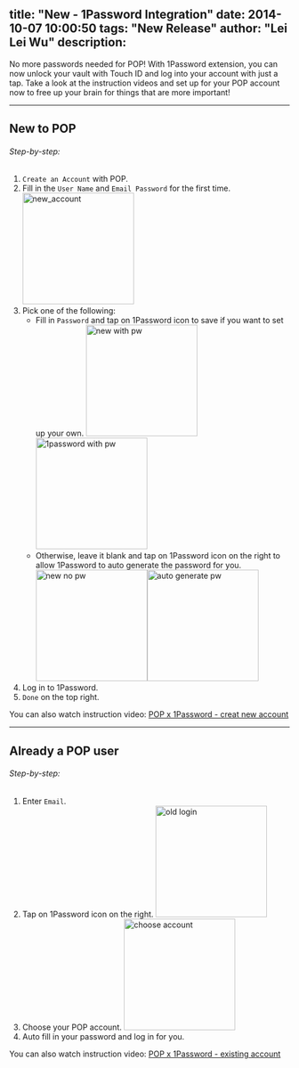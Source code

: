 title: "New - 1Password Integration"
date: 2014-10-07 10:00:50
tags: "New Release"
author: "Lei Lei Wu"
description: 
---

No more passwords needed for POP!
With 1Password extension, you can now unlock your vault with Touch ID and log into your account with just a tap. Take a look at the instruction videos and set up for your POP account now to free up your brain for things that are more important!

---
## New to POP

###### Step-by-step:
1.  `Create an Account` with POP.
2.  Fill in the `User Name` and `Email Password` for the  first time.
	<img src="https://dl.dropboxusercontent.com/u/60379526/Blog/1password/new_account.png" alt="new_account" style="width: 200px; display: inline-block;"/>
3.  Pick one of the following:
    - Fill in `Password` and tap on 1Password icon to save if you want to set up your own.
    <img src="https://dl.dropboxusercontent.com/u/60379526/Blog/1password/new_account_pw.png" alt="new with pw" style="width: 200px; display: inline-block;"/><img src="https://dl.dropboxusercontent.com/u/60379526/Blog/1password/new_save_pw.png" alt="1password with pw" style="width: 200px; display: inline-block;"/>
	- Otherwise, leave it blank and tap on 1Password icon on the right to allow 1Password to auto generate the password for you.
	<img src="https://dl.dropboxusercontent.com/u/60379526/Blog/1password/new_nopw.png" alt="new no pw" style="width: 200px; display: inline-block;"/><img src="https://dl.dropboxusercontent.com/u/60379526/Blog/1password/auto_generate.png" alt="auto generate pw" style="width: 200px; display: inline-block;"/>
4.  Log in to 1Password.
5.  `Done` on the top right.

You can also watch instruction video: [POP x 1Password - creat new account](http://youtu.be/q_N_a6lhynw) 

---

## Already a POP user

###### Step-by-step:
1.  Enter `Email`.
2.  Tap on 1Password icon on the right.
    <img src="https://dl.dropboxusercontent.com/u/60379526/Blog/1password/old_login.png" alt="old login" style="width: 200px; display: inline-block;"/>
3.  Choose your POP account.
	<img src="https://dl.dropboxusercontent.com/u/60379526/Blog/1password/choose_POP.png" alt="choose account" style="width: 200px; display: inline-block;"/>
4.  Auto fill in your password and log in for you.

You can also watch instruction video: [POP x 1Password - existing account](http://youtu.be/lUc-JBj9rDA)

